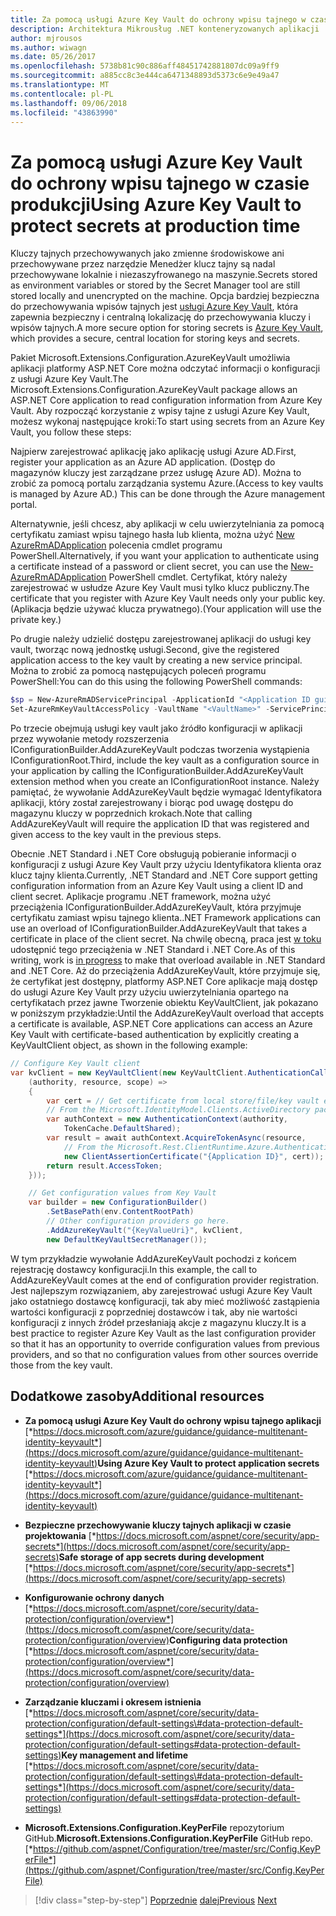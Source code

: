 ```yaml
---
title: Za pomocą usługi Azure Key Vault do ochrony wpisu tajnego w czasie produkcji
description: Architektura Mikrousług .NET konteneryzowanych aplikacji .NET | Za pomocą usługi Azure Key Vault do ochrony wpisu tajnego w czasie produkcji
author: mjrousos
ms.author: wiwagn
ms.date: 05/26/2017
ms.openlocfilehash: 5738b81c90c886aff48451742881807dc09a9ff9
ms.sourcegitcommit: a885cc8c3e444ca6471348893d5373c6e9e49a47
ms.translationtype: MT
ms.contentlocale: pl-PL
ms.lasthandoff: 09/06/2018
ms.locfileid: "43863990"
---
```

# <a name="using-azure-key-vault-to-protect-secrets-at-production-time"></a><span data-ttu-id="c9bef-103">Za pomocą usługi Azure Key Vault do ochrony wpisu tajnego w czasie produkcji</span><span class="sxs-lookup"><span data-stu-id="c9bef-103">Using Azure Key Vault to protect secrets at production time</span></span>

<span data-ttu-id="c9bef-104">Kluczy tajnych przechowywanych jako zmienne środowiskowe ani przechowywane przez narzędzie Menedżer klucz tajny są nadal przechowywane lokalnie i niezaszyfrowanego na maszynie.</span><span class="sxs-lookup"><span data-stu-id="c9bef-104">Secrets stored as environment variables or stored by the Secret Manager tool are still stored locally and unencrypted on the machine.</span></span> <span data-ttu-id="c9bef-105">Opcja bardziej bezpieczna do przechowywania wpisów tajnych jest [usługi Azure Key Vault](https://azure.microsoft.com/services/key-vault/), która zapewnia bezpieczny i centralną lokalizację do przechowywania kluczy i wpisów tajnych.</span><span class="sxs-lookup"><span data-stu-id="c9bef-105">A more secure option for storing secrets is [Azure Key Vault](https://azure.microsoft.com/services/key-vault/), which provides a secure, central location for storing keys and secrets.</span></span>

<span data-ttu-id="c9bef-106">Pakiet Microsoft.Extensions.Configuration.AzureKeyVault umożliwia aplikacji platformy ASP.NET Core można odczytać informacji o konfiguracji z usługi Azure Key Vault.</span><span class="sxs-lookup"><span data-stu-id="c9bef-106">The Microsoft.Extensions.Configuration.AzureKeyVault package allows an ASP.NET Core application to read configuration information from Azure Key Vault.</span></span> <span data-ttu-id="c9bef-107">Aby rozpocząć korzystanie z wpisy tajne z usługi Azure Key Vault, możesz wykonaj następujące kroki:</span><span class="sxs-lookup"><span data-stu-id="c9bef-107">To start using secrets from an Azure Key Vault, you follow these steps:</span></span>

<span data-ttu-id="c9bef-108">Najpierw zarejestrować aplikację jako aplikację usługi Azure AD.</span><span class="sxs-lookup"><span data-stu-id="c9bef-108">First, register your application as an Azure AD application.</span></span> <span data-ttu-id="c9bef-109">(Dostęp do magazynów kluczy jest zarządzane przez usługę Azure AD). Można to zrobić za pomocą portalu zarządzania systemu Azure.</span><span class="sxs-lookup"><span data-stu-id="c9bef-109">(Access to key vaults is managed by Azure AD.) This can be done through the Azure management portal.</span></span>

<span data-ttu-id="c9bef-110">Alternatywnie, jeśli chcesz, aby aplikacji w celu uwierzytelniania za pomocą certyfikatu zamiast wpisu tajnego hasła lub klienta, można użyć [New AzureRmADApplication](https://docs.microsoft.com/powershell/module/azurerm.resources/new-azurermadapplication) polecenia cmdlet programu PowerShell.</span><span class="sxs-lookup"><span data-stu-id="c9bef-110">Alternatively, if you want your application to authenticate using a certificate instead of a password or client secret, you can use the [New-AzureRmADApplication](https://docs.microsoft.com/powershell/module/azurerm.resources/new-azurermadapplication) PowerShell cmdlet.</span></span> <span data-ttu-id="c9bef-111">Certyfikat, który należy zarejestrować w usłudze Azure Key Vault musi tylko klucz publiczny.</span><span class="sxs-lookup"><span data-stu-id="c9bef-111">The certificate that you register with Azure Key Vault needs only your public key.</span></span> <span data-ttu-id="c9bef-112">(Aplikacja będzie używać klucza prywatnego).</span><span class="sxs-lookup"><span data-stu-id="c9bef-112">(Your application will use the private key.)</span></span>

<span data-ttu-id="c9bef-113">Po drugie należy udzielić dostępu zarejestrowanej aplikacji do usługi key vault, tworząc nową jednostkę usługi.</span><span class="sxs-lookup"><span data-stu-id="c9bef-113">Second, give the registered application access to the key vault by creating a new service principal.</span></span> <span data-ttu-id="c9bef-114">Można to zrobić za pomocą następujących poleceń programu PowerShell:</span><span class="sxs-lookup"><span data-stu-id="c9bef-114">You can do this using the following PowerShell commands:</span></span>

```powershell
$sp = New-AzureRmADServicePrincipal -ApplicationId "<Application ID guid>"
Set-AzureRmKeyVaultAccessPolicy -VaultName "<VaultName>" -ServicePrincipalName $sp.ServicePrincipalNames[0] -PermissionsToSecrets all -ResourceGroupName "<KeyVault Resource Group>"
```

<span data-ttu-id="c9bef-115">Po trzecie obejmują usługi key vault jako źródło konfiguracji w aplikacji przez wywołanie metody rozszerzenia IConfigurationBuilder.AddAzureKeyVault podczas tworzenia wystąpienia IConfigurationRoot.</span><span class="sxs-lookup"><span data-stu-id="c9bef-115">Third, include the key vault as a configuration source in your application by calling the IConfigurationBuilder.AddAzureKeyVault extension method when you create an IConfigurationRoot instance.</span></span> <span data-ttu-id="c9bef-116">Należy pamiętać, że wywołanie AddAzureKeyVault będzie wymagać Identyfikatora aplikacji, który został zarejestrowany i biorąc pod uwagę dostępu do magazynu kluczy w poprzednich krokach.</span><span class="sxs-lookup"><span data-stu-id="c9bef-116">Note that calling AddAzureKeyVault will require the application ID that was registered and given access to the key vault in the previous steps.</span></span>

  <span data-ttu-id="c9bef-117">Obecnie .NET Standard i .NET Core obsługują pobieranie informacji o konfiguracji z usługi Azure Key Vault przy użyciu Identyfikatora klienta oraz klucz tajny klienta.</span><span class="sxs-lookup"><span data-stu-id="c9bef-117">Currently, .NET Standard and .NET Core support getting configuration information from an Azure Key Vault using a client ID and client secret.</span></span> <span data-ttu-id="c9bef-118">Aplikacje programu .NET framework, można użyć przeciążenia IConfigurationBuilder.AddAzureKeyVault, która przyjmuje certyfikatu zamiast wpisu tajnego klienta.</span><span class="sxs-lookup"><span data-stu-id="c9bef-118">.NET Framework applications can use an overload of IConfigurationBuilder.AddAzureKeyVault that takes a certificate in place of the client secret.</span></span> <span data-ttu-id="c9bef-119">Na chwilę obecną, praca jest [w toku](https://github.com/aspnet/Configuration/issues/605) udostępnić tego przeciążenia w .NET Standard i .NET Core.</span><span class="sxs-lookup"><span data-stu-id="c9bef-119">As of this writing, work is [in progress](https://github.com/aspnet/Configuration/issues/605) to make that overload available in .NET Standard and .NET Core.</span></span> <span data-ttu-id="c9bef-120">Aż do przeciążenia AddAzureKeyVault, które przyjmuje się, że certyfikat jest dostępny, platformy ASP.NET Core aplikacje mają dostęp do usługi Azure Key Vault przy użyciu uwierzytelniania opartego na certyfikatach przez jawne Tworzenie obiektu KeyVaultClient, jak pokazano w poniższym przykładzie:</span><span class="sxs-lookup"><span data-stu-id="c9bef-120">Until the AddAzureKeyVault overload that accepts a certificate is available, ASP.NET Core applications can access an Azure Key Vault with certificate-based authentication by explicitly creating a KeyVaultClient object, as shown in the following example:</span></span>

```csharp
// Configure Key Vault client
var kvClient = new KeyVaultClient(new KeyVaultClient.AuthenticationCallback(async
    (authority, resource, scope) =>
    {
        var cert = // Get certificate from local store/file/key vault etc. as needed
        // From the Microsoft.IdentityModel.Clients.ActiveDirectory pacakge
        var authContext = new AuthenticationContext(authority,
            TokenCache.DefaultShared);
        var result = await authContext.AcquireTokenAsync(resource,
            // From the Microsoft.Rest.ClientRuntime.Azure.Authentication pacakge
            new ClientAssertionCertificate("{Application ID}", cert));
        return result.AccessToken;
    }));

    // Get configuration values from Key Vault
    var builder = new ConfigurationBuilder()
        .SetBasePath(env.ContentRootPath)
        // Other configuration providers go here.
        .AddAzureKeyVault("{KeyValueUri}", kvClient,
        new DefaultKeyVaultSecretManager());
```

<span data-ttu-id="c9bef-121">W tym przykładzie wywołanie AddAzureKeyVault pochodzi z końcem rejestrację dostawcy konfiguracji.</span><span class="sxs-lookup"><span data-stu-id="c9bef-121">In this example, the call to AddAzureKeyVault comes at the end of configuration provider registration.</span></span> <span data-ttu-id="c9bef-122">Jest najlepszym rozwiązaniem, aby zarejestrować usługi Azure Key Vault jako ostatniego dostawcę konfiguracji, tak aby mieć możliwość zastąpienia wartości konfiguracji z poprzedniej dostawców i tak, aby nie wartości konfiguracji z innych źródeł przesłaniają akcje z magazynu kluczy.</span><span class="sxs-lookup"><span data-stu-id="c9bef-122">It is a best practice to register Azure Key Vault as the last configuration provider so that it has an opportunity to override configuration values from previous providers, and so that no configuration values from other sources override those from the key vault.</span></span>

## <a name="additional-resources"></a><span data-ttu-id="c9bef-123">Dodatkowe zasoby</span><span class="sxs-lookup"><span data-stu-id="c9bef-123">Additional resources</span></span>

-   <span data-ttu-id="c9bef-124">**Za pomocą usługi Azure Key Vault do ochrony wpisu tajnego aplikacji**
    [*https://docs.microsoft.com/azure/guidance/guidance-multitenant-identity-keyvault*](https://docs.microsoft.com/azure/guidance/guidance-multitenant-identity-keyvault)</span><span class="sxs-lookup"><span data-stu-id="c9bef-124">**Using Azure Key Vault to protect application secrets**
[*https://docs.microsoft.com/azure/guidance/guidance-multitenant-identity-keyvault*](https://docs.microsoft.com/azure/guidance/guidance-multitenant-identity-keyvault)</span></span>

-   <span data-ttu-id="c9bef-125">**Bezpieczne przechowywanie kluczy tajnych aplikacji w czasie projektowania**
    [*https://docs.microsoft.com/aspnet/core/security/app-secrets*](https://docs.microsoft.com/aspnet/core/security/app-secrets)</span><span class="sxs-lookup"><span data-stu-id="c9bef-125">**Safe storage of app secrets during development**
[*https://docs.microsoft.com/aspnet/core/security/app-secrets*](https://docs.microsoft.com/aspnet/core/security/app-secrets)</span></span>

-   <span data-ttu-id="c9bef-126">**Konfigurowanie ochrony danych**
    [*https://docs.microsoft.com/aspnet/core/security/data-protection/configuration/overview*](https://docs.microsoft.com/aspnet/core/security/data-protection/configuration/overview)</span><span class="sxs-lookup"><span data-stu-id="c9bef-126">**Configuring data protection**
[*https://docs.microsoft.com/aspnet/core/security/data-protection/configuration/overview*](https://docs.microsoft.com/aspnet/core/security/data-protection/configuration/overview)</span></span>

-   <span data-ttu-id="c9bef-127">**Zarządzanie kluczami i okresem istnienia**
    [*https://docs.microsoft.com/aspnet/core/security/data-protection/configuration/default-settings\#data-protection-default-settings*](https://docs.microsoft.com/aspnet/core/security/data-protection/configuration/default-settings#data-protection-default-settings)</span><span class="sxs-lookup"><span data-stu-id="c9bef-127">**Key management and lifetime**
[*https://docs.microsoft.com/aspnet/core/security/data-protection/configuration/default-settings\#data-protection-default-settings*](https://docs.microsoft.com/aspnet/core/security/data-protection/configuration/default-settings#data-protection-default-settings)</span></span>

-   <span data-ttu-id="c9bef-128">**Microsoft.Extensions.Configuration.KeyPerFile** repozytorium GitHub.</span><span class="sxs-lookup"><span data-stu-id="c9bef-128">**Microsoft.Extensions.Configuration.KeyPerFile** GitHub repo.</span></span>
    [*https://github.com/aspnet/Configuration/tree/master/src/Config.KeyPerFile*](https://github.com/aspnet/Configuration/tree/master/src/Config.KeyPerFile)

>[!div class="step-by-step"]
<span data-ttu-id="c9bef-129">[Poprzednie](developer-app-secrets-storage.md)
[dalej](../key-takeaways.md)</span><span class="sxs-lookup"><span data-stu-id="c9bef-129">[Previous](developer-app-secrets-storage.md)
[Next](../key-takeaways.md)</span></span>
